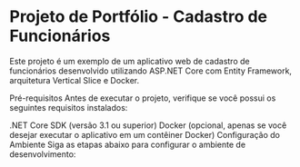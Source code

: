 # Projeto de Portfólio - Cadastro de Funcionários
Este projeto é um exemplo de um aplicativo web de cadastro de funcionários desenvolvido utilizando ASP.NET Core com Entity Framework, arquitetura Vertical Slice e Docker.

Pré-requisitos
Antes de executar o projeto, verifique se você possui os seguintes requisitos instalados:

.NET Core SDK (versão 3.1 ou superior)
Docker (opcional, apenas se você desejar executar o aplicativo em um contêiner Docker)
Configuração do Ambiente
Siga as etapas abaixo para configurar o ambiente de desenvolvimento:
